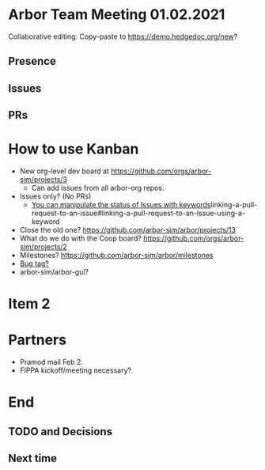 Arbor Team Meeting 01.02.2021
=============================

Collaborative editing: Copy-paste to <https://demo.hedgedoc.org/new>?

Presence
--------



Issues
------



PRs
---



How to use Kanban
=================

* New org-level dev board at https://github.com/orgs/arbor-sim/projects/3
    * Can add issues from all arbor-org repos.
* Issues only? (No PRs)
    * [You can manipulate the status of Issues with keywords](https://docs.github.com/en/github/managing-your-work-on-github/)linking-a-pull-request-to-an-issue#linking-a-pull-request-to-an-issue-using-a-keyword
* Close the old one? https://github.com/arbor-sim/arbor/projects/13
* What do we do with the Coop board? https://github.com/orgs/arbor-sim/projects/2
* Milestones? https://github.com/arbor-sim/arbor/milestones
* [Bug tag?](https://github.com/arbor-sim/arbor/issues?q=is%3Aissue+is%3Aopen+label%3Abug)
* arbor-sim/arbor-gui?

Item 2
======



Partners
========

* Pramod mail Feb 2.
* FIPPA kickoff/meeting necessary?


End
===

TODO and Decisions
------------------



Next time
---------


